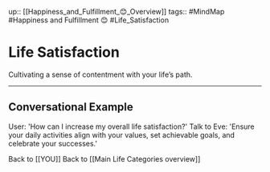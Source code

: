 up:: [[Happiness_and_Fulfillment_😊_Overview]]
tags:: #MindMap #Happiness and Fulfillment 😊 #Life_Satisfaction

# Life Satisfaction

Cultivating a sense of contentment with your life’s path.

---
## Conversational Example
User: 'How can I increase my overall life satisfaction?'
Talk to Eve: 'Ensure your daily activities align with your values, set achievable goals, and celebrate your successes.'

Back to [[YOU]]
Back to [[Main Life Categories overview]]
